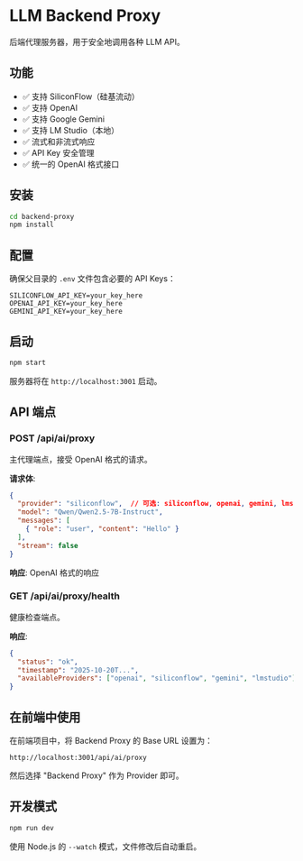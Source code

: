 # LLM Backend Proxy

后端代理服务器，用于安全地调用各种 LLM API。

## 功能

- ✅ 支持 SiliconFlow（硅基流动）
- ✅ 支持 OpenAI
- ✅ 支持 Google Gemini
- ✅ 支持 LM Studio（本地）
- ✅ 流式和非流式响应
- ✅ API Key 安全管理
- ✅ 统一的 OpenAI 格式接口

## 安装

```bash
cd backend-proxy
npm install
```

## 配置

确保父目录的 `.env` 文件包含必要的 API Keys：

```env
SILICONFLOW_API_KEY=your_key_here
OPENAI_API_KEY=your_key_here
GEMINI_API_KEY=your_key_here
```

## 启动

```bash
npm start
```

服务器将在 `http://localhost:3001` 启动。

## API 端点

### POST /api/ai/proxy

主代理端点，接受 OpenAI 格式的请求。

**请求体**:
```json
{
  "provider": "siliconflow",  // 可选: siliconflow, openai, gemini, lmstudio
  "model": "Qwen/Qwen2.5-7B-Instruct",
  "messages": [
    { "role": "user", "content": "Hello" }
  ],
  "stream": false
}
```

**响应**: OpenAI 格式的响应

### GET /api/ai/proxy/health

健康检查端点。

**响应**:
```json
{
  "status": "ok",
  "timestamp": "2025-10-20T...",
  "availableProviders": ["openai", "siliconflow", "gemini", "lmstudio"]
}
```

## 在前端中使用

在前端项目中，将 Backend Proxy 的 Base URL 设置为：

```
http://localhost:3001/api/ai/proxy
```

然后选择 "Backend Proxy" 作为 Provider 即可。

## 开发模式

```bash
npm run dev
```

使用 Node.js 的 `--watch` 模式，文件修改后自动重启。
